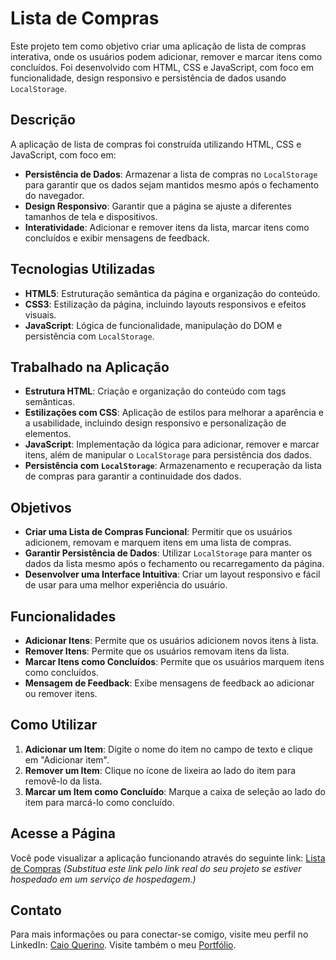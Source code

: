 # Lista de Compras

Este projeto tem como objetivo criar uma aplicação de lista de compras interativa, onde os usuários podem adicionar, remover e marcar itens como concluídos. Foi desenvolvido com HTML, CSS e JavaScript, com foco em funcionalidade, design responsivo e persistência de dados usando `LocalStorage`.

## Descrição

A aplicação de lista de compras foi construída utilizando HTML, CSS e JavaScript, com foco em:

- **Persistência de Dados**: Armazenar a lista de compras no `LocalStorage` para garantir que os dados sejam mantidos mesmo após o fechamento do navegador.
- **Design Responsivo**: Garantir que a página se ajuste a diferentes tamanhos de tela e dispositivos.
- **Interatividade**: Adicionar e remover itens da lista, marcar itens como concluídos e exibir mensagens de feedback.

## Tecnologias Utilizadas

- **HTML5**: Estruturação semântica da página e organização do conteúdo.
- **CSS3**: Estilização da página, incluindo layouts responsivos e efeitos visuais.
- **JavaScript**: Lógica de funcionalidade, manipulação do DOM e persistência com `LocalStorage`.

## Trabalhado na Aplicação

- **Estrutura HTML**: Criação e organização do conteúdo com tags semânticas.
- **Estilizações com CSS**: Aplicação de estilos para melhorar a aparência e a usabilidade, incluindo design responsivo e personalização de elementos.
- **JavaScript**: Implementação da lógica para adicionar, remover e marcar itens, além de manipular o `LocalStorage` para persistência dos dados.
- **Persistência com `LocalStorage`**: Armazenamento e recuperação da lista de compras para garantir a continuidade dos dados.

## Objetivos

- **Criar uma Lista de Compras Funcional**: Permitir que os usuários adicionem, removam e marquem itens em uma lista de compras.
- **Garantir Persistência de Dados**: Utilizar `LocalStorage` para manter os dados da lista mesmo após o fechamento ou recarregamento da página.
- **Desenvolver uma Interface Intuitiva**: Criar um layout responsivo e fácil de usar para uma melhor experiência do usuário.

## Funcionalidades

- **Adicionar Itens**: Permite que os usuários adicionem novos itens à lista.
- **Remover Itens**: Permite que os usuários removam itens da lista.
- **Marcar Itens como Concluídos**: Permite que os usuários marquem itens como concluídos.
- **Mensagem de Feedback**: Exibe mensagens de feedback ao adicionar ou remover itens.

## Como Utilizar

1. **Adicionar um Item**: Digite o nome do item no campo de texto e clique em "Adicionar item".
2. **Remover um Item**: Clique no ícone de lixeira ao lado do item para removê-lo da lista.
3. **Marcar um Item como Concluído**: Marque a caixa de seleção ao lado do item para marcá-lo como concluído.

## Acesse a Página

Você pode visualizar a aplicação funcionando através do seguinte link: [Lista de Compras](https://caioquerino.github.io/rocketseat-desafio-lista-de-compras/) *(Substitua este link pelo link real do seu projeto se estiver hospedado em um serviço de hospedagem.)*

## Contato

Para mais informações ou para conectar-se comigo, visite meu perfil no LinkedIn: [Caio Querino](https://www.linkedin.com/in/caio-querino-1257622a5/). Visite também o meu [Portfólio](https://caioquerino.github.io/portfolio-caio/#habilidades).
